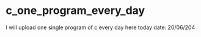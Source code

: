 # c_one_program_every_day
I will upload one single program of c every day here today date: 20/06/204
